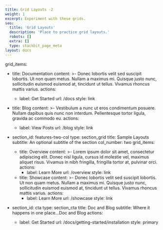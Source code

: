 ```yaml
---
title: Grid Layouts -2
weight: 1
excerpt: Experiment with these grids.
seo:
  title: 'Grid Layouts'
  description: 'Place to practice grid layouts.'
  robots: []
  extra: []
  type: stackbit_page_meta
layout: docs
---
```


grid_items:
  - title: Documentation
    content: >-
      Donec lobortis velit sed suscipit lobortis. Ut non quam metus. Nullam
      a maximus mi. Quisque justo nunc, sollicitudin euismod euismod at,
      tincidunt ut tellus. Vivamus rhoncus mattis varius.
    actions:
      - label: Get Started
        url: /docs
        style: link
  - title: Blog
    content: >-
      Vestibulum a nunc ut eros condimentum posuere. Nullam dapibus quis
      nunc non interdum. Pellentesque tortor ligula, gravida ac commodo eu.
    actions:
      - label: View Posts
        url: /blog
        style: link


- section_id: features-two-col
  type: section_grid
  title: Sample Layouts
  subtitle: An optional subtitle of the section
  col_number: two
  grid_items:
    - title: Overview
      content: >-
        Lorem ipsum dolor sit amet, consectetur adipiscing elit. Donec nisl
        ligula, cursus id molestie vel, maximus aliquet risus. Vivamus in nibh
        fringilla, fringilla tortor at, pulvinar orci.
      actions:
        - label: Learn More
          url: /overview
          style: link
    - title: Showcase
      content: >-
        Donec lobortis velit sed suscipit lobortis. Ut non quam metus. Nullam
        a maximus mi. Quisque justo nunc, sollicitudin euismod euismod at,
        tincidunt ut tellus. Vivamus rhoncus mattis varius.
      actions:
        - label: Learn More
          url: /showcase
          style: link
- section_id: cta
  type: section_cta
  title: Doc and Blog
  subtitle: Where it happens in one place...Doc and Blog
  actions:
    - label: Get Started
      url: /docs/getting-started/installation
      style: primary
